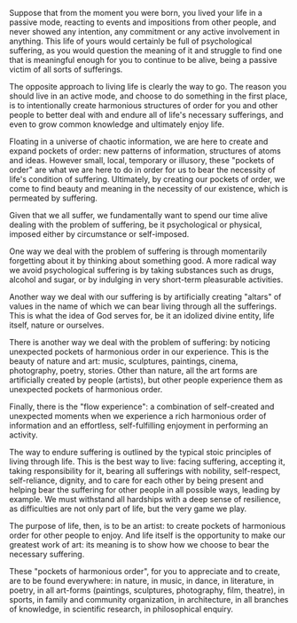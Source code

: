 Suppose that from the moment you were born, you lived your life in a passive mode, reacting to events and impositions from other people, and never showed any intention, any commitment or any active involvement in anything.
This life of yours would certainly be full of psychological suffering, as you would question the meaning of it and struggle to find one that is meaningful enough for you to continue to be alive, being a passive victim of all sorts of sufferings.

The opposite approach to living life is clearly the way to go.
The reason you should live in an active mode, and choose to do something in the first place, is to intentionally create harmonious structures of order for you and other people to better deal with and endure all of life's necessary sufferings, and even to grow common knowledge and ultimately enjoy life.

Floating in a universe of chaotic information, we are here to create and expand pockets of order: new patterns of information, structures of atoms and ideas.
However small, local, temporary or illusory, these "pockets of order" are what we are here to do in order for us to bear the necessity of life's condition of suffering.
Ultimately, by creating our pockets of order, we come to find beauty and meaning in the necessity of our existence, which is permeated by suffering.

Given that we all suffer, we fundamentally want to spend our time alive dealing with the problem of suffering, be it psychological or physical, imposed either by circumstance or self-imposed.

One way we deal with the problem of suffering is through momentarily forgetting about it by thinking about something good.
A more radical way we avoid psychological suffering is by taking substances such as drugs, alcohol and sugar, or by indulging in very short-term pleasurable activities.

Another way we deal with our suffering is by artificially creating "altars" of values in the name of which we can bear living through all the sufferings. This is what the idea of God serves for, be it an idolized divine entity, life itself, nature or ourselves.

There is another way we deal with the problem of suffering: by noticing unexpected pockets of harmonious order in our experience.
This is the beauty of nature and art: music, sculptures, paintings, cinema, photography, poetry, stories.
Other than nature, all the art forms are artificially created by people (artists), but other people experience them as unexpected pockets of harmonious order.

Finally, there is the "flow experience": a combination of self-created and unexpected moments when we experience a rich harmonious order of information and an effortless, self-fulfilling enjoyment in performing an activity.

The way to endure suffering is outlined by the typical stoic principles of living through life.
This is the best way to live: facing suffering, accepting it, taking responsibility for it, bearing all sufferings with nobility, self-respect, self-reliance, dignity, and to care for each other by being present and helping bear the suffering for other people in all possible ways, leading by example.
We must withstand all hardships with a deep sense of resilience, as difficulties are not only part of life, but the very game we play.

The purpose of life, then, is to be an artist: to create pockets of harmonious order for other people to enjoy.
And life itself is the opportunity to make our greatest work of art: its meaning is to show how we choose to bear the necessary suffering.

These "pockets of harmonious order", for you to appreciate and to create, are to be found everywhere: in nature, in music, in dance, in literature, in poetry, in all art-forms (paintings, sculptures, photography, film, theatre), in sports, in family and community organization, in architecture, in all branches of knowledge, in scientific research, in philosophical enquiry.
